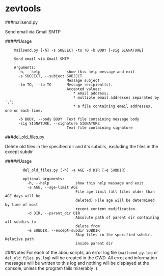 zevtools
========



###mailsend.py

Send email via Gmail SMTP


#####Usage

```
    mailsend.py [-h] -s SUBJECT -to TO -b BODY [-sig SIGNATURE]

    Send email via Gmail SMTP

    Arguments:
      -h, --help            show this help message and exit
      -s SUBJECT, --subject SUBJECT
                            Message subject
      -to TO, --to TO       Message recipient(s). 
                            Accepted values: 
                               * email address; 
                               * multiple email addresses separated by ',';
                               * a file containing email addresses, one on each line.

      -b BODY, --body BODY  Text file containing message body
      -sig SIGNATURE, --signature SIGNATURE
                            Text file containing signature

```


###del_old_files.py

Delete old files in the specified dir and it's subdirs, excluding the files in
the except subdir

#####Usage

```
        del_old_files.py [-h] -a AGE -d DIR [-e SUBDIR]

        optional arguments:
          -h, --help            show this help message and exit
          -a AGE, --age-limit AGE
                                File age limit (all files older than AGE days will be
                                deleted) File age will be determined by time of most
                                recent content modification.
          -d DIR, --parent_dir DIR
                                Absolute path of parent dir containing all subdirs to
                                delete from
          -e SUBDIR, --except-subdir SUBDIR
                                Skip files in the specified subdir. Relative path
                                inside parent dir
```



###Notes
For each of the abou scripts, an error log file (```mailsend_py.log``` or ```del_old_files_py.log```) will be created in the CWD. 
All errot and information messages will be written to this log and nothing will be displayed at the console, unless the program fails miserably :).
